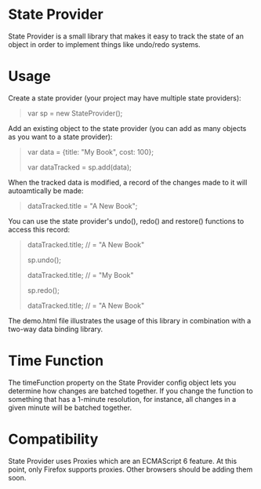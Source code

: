 # State Provider

State Provider is a small library that makes it easy to track the state of an object in order to implement things like undo/redo systems.

# Usage

Create a state provider (your project may have multiple state providers):

> var sp = new StateProvider();

Add an existing object to the state provider (you can add as many objects as you want to a state provider):

> var data = {title: "My Book", cost: 100};
>
> var dataTracked = sp.add(data);

When the tracked data is modified, a record of the changes made to it will autoamtically be made:

> dataTracked.title = "A New Book";

You can use the state provider's undo(), redo() and restore() functions to access this record:

> dataTracked.title; // = "A New Book"
>
> sp.undo();
>
> dataTracked.title; // = "My Book"
>
> sp.redo();
>
> dataTracked.title; // = "A New Book"

The demo.html file illustrates the usage of this library in combination with a two-way data binding library.

# Time Function

The timeFunction property on the State Provider config object lets you determine how changes are batched together. If you change the function to something that has a 1-minute resolution, for instance, all changes in a given minute will be batched together.

# Compatibility

State Provider uses Proxies which are an ECMAScript 6 feature. At this point, only Firefox supports proxies. Other browsers should be adding them soon.
